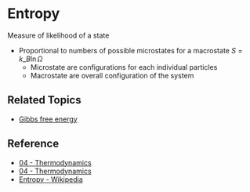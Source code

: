 # Entropy

Measure of likelihood of a state

* Proportional to numbers of possible microstates for a macrostate $S=k\_{B}\ln\Omega$  
  - Microstate are configurations for each individual particles  
  - Macrostate are overall configuration of the system

## Related Topics

* [Gibbs free energy](Gibbs%20free%20energy.md)

## Reference

* [04 - Thermodynamics](../../../../00%20-%20Summary/SCPY142%20-%20Physics%20for%20Medical%20Students/04%20-%20Thermodynamics.md)
* [04 - Thermodynamics](../../../../00%20-%20Summary/SCCH105%20-%20General%20Chemistry/04%20-%20Thermodynamics.md)
* [Entropy - Wikipedia](https://en.wikipedia.org/wiki/Entropy)

